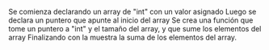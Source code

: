 Se comienza declarando un array de "int" con un valor asignado
Luego se declara un puntero que apunte al inicio del array
Se crea una función que tome un puntero a "int" y el tamaño del array, y que sume los elementos del array
Finalizando con la muestra la suma de los elementos del array.
